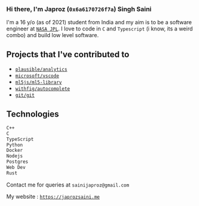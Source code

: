 ### Hi there, I'm Japroz (`0x6a6170726f7a`) Singh Saini

I'm a 16 y/o (as of 2021) student from India and my aim is to be a software engineer at [`NASA JPL`](https://jpl.nasa.gov). I love to code in `C` and `Typescript` (i know, its a weird combo) and build low level software.

## Projects that I've contributed to
- [`plausible/analytics`](https://github.com/plausible/analytics)
- [`microsoft/vscode`](https://github.com/microsoft/vscode)
- [`ml5js/ml5-library`](https://github.com/ml5js/ml5-library)
- [`withfig/autocomplete`](https://github.com/withfig/autocomplete)
- [`git/git`](https://github.com/git/git)

## Technologies
```bash
C++
C
TypeScript
Python
Docker
Nodejs
Postgres
Web Dev
Rust
```

Contact me for queries at `sainijaproz@gmail.com`

My website : [`https://japrozsaini.me`](https://japrozsaini.me)

